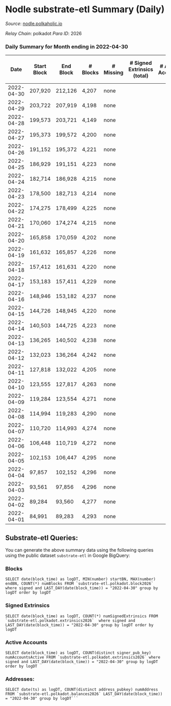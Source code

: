 # Nodle substrate-etl Summary (Daily)

_Source_: [nodle.polkaholic.io](https://nodle.polkaholic.io)

*Relay Chain*: polkadot
*Para ID*: 2026



### Daily Summary for Month ending in 2022-04-30


| Date | Start Block | End Block | # Blocks | # Missing | # Signed Extrinsics (total) | # Active Accounts | # Addresses with Balances | # Events | # Transfers | # XCM Transfers In | # XCM Transfers Out |
| ---- | ----------- | --------- | -------- | --------- | --------------------------- | ----------------- | ------------------------- | -------- | ----------- | ------------------ | ------------------- |
| 2022-04-30 | 207,920 | 212,126 | 4,207 | none |  |  | 9 | 8,416 |   |   |   |
| 2022-04-29 | 203,722 | 207,919 | 4,198 | none |  |  |  | 8,398 |   |   |   |
| 2022-04-28 | 199,573 | 203,721 | 4,149 | none |  |  |  | 8,301 |   |   |   |
| 2022-04-27 | 195,373 | 199,572 | 4,200 | none |  |  |  | 8,402 |   |   |   |
| 2022-04-26 | 191,152 | 195,372 | 4,221 | none |  |  |  | 8,444 |   |   |   |
| 2022-04-25 | 186,929 | 191,151 | 4,223 | none |  |  |  | 8,449 |   |   |   |
| 2022-04-24 | 182,714 | 186,928 | 4,215 | none |  |  |  | 8,432 |   |   |   |
| 2022-04-23 | 178,500 | 182,713 | 4,214 | none |  |  |  | 8,430 |   |   |   |
| 2022-04-22 | 174,275 | 178,499 | 4,225 | none |  |  |  | 8,453 |   |   |   |
| 2022-04-21 | 170,060 | 174,274 | 4,215 | none |  |  |  | 8,432 |   |   |   |
| 2022-04-20 | 165,858 | 170,059 | 4,202 | none |  |  |  | 8,406 |   |   |   |
| 2022-04-19 | 161,632 | 165,857 | 4,226 | none |  |  |  | 8,455 |   |   |   |
| 2022-04-18 | 157,412 | 161,631 | 4,220 | none |  |  |  | 8,442 |   |   |   |
| 2022-04-17 | 153,183 | 157,411 | 4,229 | none |  |  |  | 8,460 |   |   |   |
| 2022-04-16 | 148,946 | 153,182 | 4,237 | none |  |  |  | 8,477 |   |   |   |
| 2022-04-15 | 144,726 | 148,945 | 4,220 | none |  |  |  | 8,442 |   |   |   |
| 2022-04-14 | 140,503 | 144,725 | 4,223 | none |  |  |  | 8,448 |   |   |   |
| 2022-04-13 | 136,265 | 140,502 | 4,238 | none |  |  |  | 8,479 |   |   |   |
| 2022-04-12 | 132,023 | 136,264 | 4,242 | none |  |  |  | 8,486 |   |   |   |
| 2022-04-11 | 127,818 | 132,022 | 4,205 | none |  |  |  | 8,412 |   |   |   |
| 2022-04-10 | 123,555 | 127,817 | 4,263 | none |  |  |  | 8,529 |   |   |   |
| 2022-04-09 | 119,284 | 123,554 | 4,271 | none |  |  |  | 8,544 |   |   |   |
| 2022-04-08 | 114,994 | 119,283 | 4,290 | none |  |  |  | 8,583 |   |   |   |
| 2022-04-07 | 110,720 | 114,993 | 4,274 | none |  |  |  | 8,550 |   |   |   |
| 2022-04-06 | 106,448 | 110,719 | 4,272 | none |  |  |  | 8,546 |   |   |   |
| 2022-04-05 | 102,153 | 106,447 | 4,295 | none |  |  |  | 8,593 |   |   |   |
| 2022-04-04 | 97,857 | 102,152 | 4,296 | none |  |  |  | 8,594 |   |   |   |
| 2022-04-03 | 93,561 | 97,856 | 4,296 | none |  |  |  | 8,595 |   |   |   |
| 2022-04-02 | 89,284 | 93,560 | 4,277 | none |  |  |  | 8,556 |   |   |   |
| 2022-04-01 | 84,991 | 89,283 | 4,293 | none |  |  |  | 8,588 |   |   |   |

## Substrate-etl Queries:
You can generate the above summary data using the following queries using the public dataset `substrate-etl` in Google BigQuery:


### Blocks
```
SELECT date(block_time) as logDT, MIN(number) startBN, MAX(number) endBN, COUNT(*) numBlocks FROM `substrate-etl.polkadot.block2026`  where signed and LAST_DAY(date(block_time)) = "2022-04-30" group by logDT order by logDT
```


### Signed Extrinsics
```
SELECT date(block_time) as logDT, COUNT(*) numSignedExtrinsics FROM `substrate-etl.polkadot.extrinsics2026`  where signed and LAST_DAY(date(block_time)) = "2022-04-30" group by logDT order by logDT
```


### Active Accounts
```
SELECT date(block_time) as logDT, COUNT(distinct signer_pub_key) numAccountsActive FROM `substrate-etl.polkadot.extrinsics2026` where signed and LAST_DAY(date(block_time)) = "2022-04-30" group by logDT order by logDT
```


### Addresses:
```
SELECT date(ts) as logDT, COUNT(distinct address_pubkey) numAddress FROM `substrate-etl.polkadot.balances2026` LAST_DAY(date(block_time)) = "2022-04-30" group by logDT```

